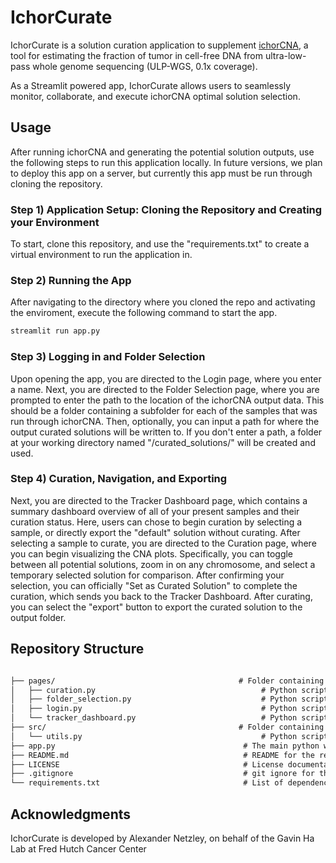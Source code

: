 # IchorCurate
IchorCurate is a solution curation application to supplement [ichorCNA](https://github.com/broadinstitute/ichorCNA), a tool for estimating the fraction of tumor in cell-free DNA from ultra-low-pass whole genome sequencing (ULP-WGS, 0.1x coverage).

As a Streamlit powered app, IchorCurate allows users to seamlessly monitor, collaborate, and execute ichorCNA optimal solution selection.

## Usage
After running ichorCNA and generating the potential solution outputs, use the following steps to run this application locally. In future versions, we plan to deploy this app on a server, but currently this app must be run through cloning the repository.

### Step 1) Application Setup: Cloning the Repository and Creating your Environment
To start, clone this repository, and use the "requirements.txt" to create a virtual environment to run the application in.

### Step 2) Running the App
After navigating to the directory where you cloned the repo and activating the enviroment, execute the following command to start the app.

```markdown
streamlit run app.py
```

### Step 3) Logging in and Folder Selection
Upon opening the app, you are directed to the Login page, where you enter a name. Next, you are directed to the Folder Selection page, where you are prompted to enter the path to the location of the ichorCNA output data. This should be a folder containing a subfolder for each of the samples that was run through ichorCNA. Then, optionally, you can input a path for where the output curated solutions will be written to. If you don't enter a path, a folder at your working directory named "/curated_solutions/" will be created and used.

### Step 4) Curation, Navigation, and Exporting
Next, you are directed to the Tracker Dashboard page, which contains a summary dashboard overview of all of your present samples and their curation status. Here, users can chose to begin curation by selecting a sample, or directly export the "default" solution without curating. After selecting a sample to curate, you are directed to the Curation page, where you can begin visualizing the CNA plots. Specifically, you can toggle between all potential solutions, zoom in on any chromosome, and select a temporary selected solution for comparison. After confirming your selection, you can officially "Set as Curated Solution" to complete the curation, which sends you back to the Tracker Dashboard. After curating, you can select the "export" button to export the curated solution to the output folder.


## Repository Structure
```markdown

├── pages/                                         # Folder containing the python scripts for each page of the app
│   ├── curation.py                                     # Python script for curation, namely visualizing and selecting optimal solutions for a sample
│   ├── folder_selection.py                             # Python script for the page allowing users to enter the input and output filepaths
│   ├── login.py                                        # Python script for the login page
│   └── tracker_dashboard.py                            # Python script for tracking the curation status, and providing a dashboard overview and navigation
├── src/                                           # Folder containing the source scripts full supplemental methods
│   └── utils.py                                        # Python script containing a variety of helper functions used throughout the application
├── app.py                                          # The main python wrapper for the app
├── README.md                                       # README for the repo
├── LICENSE                                         # License documentation
├── .gitignore                                      # git ignore for the repo
└── requirements.txt                                # List of dependencies to run the app
```

## Acknowledgments
IchorCurate is developed by Alexander Netzley, on behalf of the Gavin Ha Lab at Fred Hutch Cancer Center
